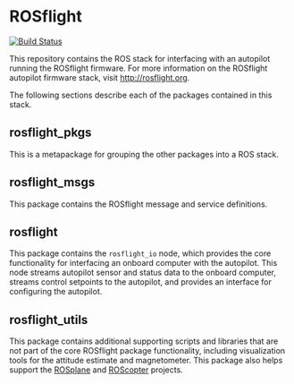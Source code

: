 # ROSflight

[![Build Status](http://build.ros.org/buildStatus/icon?job=Kdev__rosflight__ubuntu_xenial_amd64)](http://build.ros.org/view/Kdev/job/Kdev__rosflight__ubuntu_xenial_amd64)

This repository contains the ROS stack for interfacing with an autopilot running the ROSflight firmware. For more information on the ROSflight autopilot firmware stack, visit http://rosflight.org.

The following sections describe each of the packages contained in this stack.

## rosflight_pkgs

This is a metapackage for grouping the other packages into a ROS stack.

## rosflight_msgs

This package contains the ROSflight message and service definitions.

## rosflight

This package contains the `rosflight_io` node, which provides the core functionality for interfacing an onboard computer with the autopilot. This node streams autopilot sensor and status data to the onboard computer, streams control setpoints to the autopilot, and provides an interface for configuring the autopilot.

## rosflight_utils

This package contains additional supporting scripts and libraries that are not part of the core ROSflight package functionality, including visualization tools for the attitude estimate and magnetometer. This package also helps support the [ROSplane](https://github.com/byu-magicc/rosplane) and [ROScopter](https://github.com/byu-magicc/roscopter) projects.
